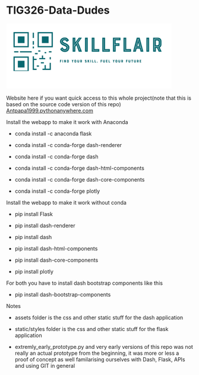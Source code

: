 # TIG326-Data-Dudes

![alt text](/assets/img/skillflair.PNG)

Website here if you want quick access to this whole project(note that this is based on the source code version of this repo)
[Antpapa1999.pythonanywhere.com](https://antpapa1999.pythonanywhere.com/)

Install the webapp to make it work with Anaconda

* conda install -c anaconda flask

* conda install -c conda-forge dash-renderer 

* conda install -c conda-forge dash 

* conda install -c conda-forge dash-html-components 

* conda install -c conda-forge dash-core-components

* conda install -c conda-forge plotly

Install the webapp to make it work without conda

* pip install Flask

* pip install dash-renderer

* pip install dash  

* pip install dash-html-components 

* pip install dash-core-components

* pip install plotly

For both you have to install dash bootstrap components like this

* pip install dash-bootstrap-components

Notes

* assets folder is the css and other static stuff for the dash application

* static/styles folder is the css and other static stuff for the flask application

* extremly_early_prototype.py and very early versions of this repo was not really an actual prototype from the beginning, it was more or less a proof of concept as well familarising ourselves with Dash, Flask, APIs and using GIT in general

